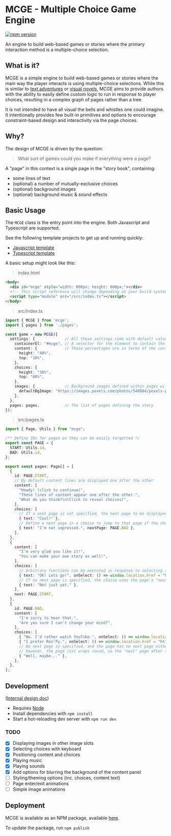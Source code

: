 
# MCGE - Multiple Choice Game Engine

[![npm version](https://badge.fury.io/js/mcge.svg)](https://badge.fury.io/js/mcge)

An engine to build web-based games or stories where the primary interaction method is a multiple-choice selection.

## What is it?

MCGE is a simple engine to build web-based games or stories where the main way the player interacts is using multiple-choice selections. While this is similar to [text adventures](https://en.wikipedia.org/wiki/Interactive_fiction) or [visual novels](https://en.wikipedia.org/wiki/Visual_novel), MCGE aims to provide authors with the ability to easily define custom logic to run in response to player choices, resulting in a complex graph of pages rather than a tree.

It is not intended to have all visual the bells and whistles one could imagine. It intentionally provides few built-in primitives and options to encourage constraint-based design and interactivity via the page choices.

## Why?

The design of MCGE is driven by the question:

> What sort of games could you make if everything were a page?

A "page" in this context is a single page in the "story book", containing:
- some lines of text
- (optional) a number of mutually-exclusive choices
- (optional) background images
- (optional) background music & sound effects

## Basic Usage

The `MCGE` class is the entry point into the engine. Both Javascript and Typescript are supported.

See the following template projects to get up and running quickly:
- [Javascript template](https://github.com/neon-fish/mcge-js-template)
- [Typescript template](https://github.com/neon-fish/mcge-ts-template)

A basic setup might look like this:

> index.html

```html
<body>
  <div id="mcge" style="width: 800px; height: 600px;"></div>
  <!-- This script reference will change depending on your build system and project structure -->
  <script type="module" src="/src/index.ts"></script>
</body>
```

> src/index.ts

```ts
import { MCGE } from 'mcge';
import { pages } from './pages';

const game = new MCGE({
  settings: {             // All these settings come with default values, but can be overridden here
    containerEl: "#mcge", // A selector for the element to contain the MCGE game
    content: {            // These percentages are in terms of the container element's dimensions
      height: "40%",
      top: "10%",
    },
    choices: {
      height: "30%",
      top: "60%",
    },
    images: {             // Background images defined within pages will override the default
      defaultBgImage: "https://images.pexels.com/photos/548084/pexels-photo-548084.jpeg?auto=compress&cs=tinysrgb&dpr=2&h=650&w=940",
    },
  },
  pages: pages,           // The list of pages defining the story
});
```

> src/pages.ts

```ts
import { Page, Utils } from "mcge";

/** Define IDs for pages so they can be easily targetted */
export const PAGE = {
  START: Utils.id,
  BAD: Utils.id,
};

export const pages: Page[] = [
  {
    id: PAGE.START,
    // By default content lines are displayed one after the other
    content: [
      "Howdy! (click to continue)",
      "These lines of content appear one after the other.",
      "What do you think?\n(Click to reveal choices)",
    ],
    choices: [
      // If a next page is not specified, the next page to be displayed is the next in the list of all pages
      { text: "Cool!" },
      // Define a next page in a choice to jump to that page if the choice is clicked
      { text: "I'm not impressed.", nextPage: PAGE.BAD },
    ],
  },
  {
    content: [
      "I'm very glad you like it!",
      "You can make your own story as well!",
    ],
    choices: [
      // Arbitrary functions can be executed in response to selecting a choice
      { text: "OK! Lets go!", onSelect: () => window.location.href = "https://github.com/neon-fish/mcge" },
      // If no next page is specified, the choice uses the page's "next page" definition
      { text: "Not just yet." },
    ],
    next: PAGE.START,
  },
  {
    id: PAGE.BAD,
    content: [
      "I'm sorry to hear that.",
      "Are you sure I can't change your mind?",
    ],
    choices: [
      { "No. I'd rather watch YouTube.", onSelect: () => window.location.href = "https://youtu.be/dQw4w9WgXcQ" },
      { "I prefer Ren'Py.", onSelect: () => window.location.href = "https://www.renpy.org/" },
      // No next page is specified, and the page has no next page either.
      // However, the page list wraps round, so the "next" page after the last page is the first page.
      { "Well, maybe..." },
    ],
  },
];
```

## Development

([Internal design doc](https://docs.google.com/document/d/16yhF2b2kGbcrEN4Bgnc-3G-urajoE7mC61nCpX3Njt8/edit))

- Requires [Node](https://nodejs.org)
- Install dependencies with `npm install`
- Start a hot-reloading dev server with `npm run dev`

### TODO

- [x] Displaying images in other image slots
- [x] Selecting choices with keyboard
- [x] Positioning content and choices
- [x] Playing music
- [x] Playing sounds
- [x] Add options for blurring the background of the content panel
- [ ] Styling/theming options (inc. choices, content text)
- [ ] Page enter/exit animations
- [ ] Simple image animations

## Deployment

MCGE is available as an NPM package, available [here]().

To update the package, run `npm publish`
